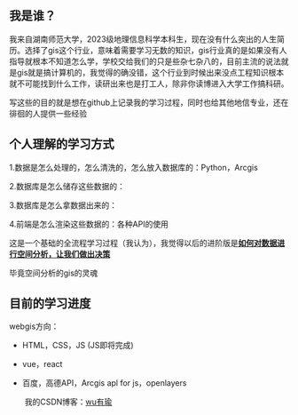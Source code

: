 ## 我是谁？

​    我来自湖南师范大学，2023级地理信息科学本科生，现在没有什么突出的人生简历。选择了gis这个行业，意味着需要学习无数的知识，gis行业真的是如果没有人指导就根本不知道怎么学，学校交给我们的只是些杂七杂八的，目前主流的说法就是gis就是搞计算机的，我觉得的确没错，这个行业到时候出来没点工程知识根本就不可能找到什么工作，读研出来也是打工人，除非你读博进入大学工作搞科研。

​    写这些的目的就是想在github上记录我的学习过程，同时也给其他地信专业，还在徘徊的人提供一些经验



## 个人理解的学习方式

1.数据是怎么处理的，怎么清洗的，怎么放入数据库的：Python，Arcgis

2.数据库是怎么储存这些数据的：

3.数据库是怎么拿数据出来的：

4.前端是怎么渲染这些数据的：各种API的使用

这是一个基础的全流程学习过程（我认为），我觉得以后的进阶版是<u>**如何对数据进行空间分析，让我们做出决策**</u>

毕竟空间分析的gis的灵魂

## 目前的学习进度

webgis方向：

- HTML，CSS，JS     (JS即将完成)

- vue，react

- 百度，高德API，Arcgis apl for js，openlayers

  ​
我的CSDN博客：[wu有瑜](https://blog.csdn.net/zmlswmlp?type=blog)
